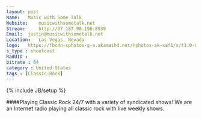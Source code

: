 ```yaml
---
layout: post
Name: 	Music with Some Talk
Website: 	musicwithsometalk.net
Stream: 	http://37.187.90.196:8939
Email: 	justin@musicwithsometalk.net
Location: 	Las Vegas, Nevada
logo: 	https://fbcdn-sphotos-g-a.akamaihd.net/hphotos-ak-xaf1/v/t1.0-9/10348292_875004185851273_2879174823435067628_n.png?oh=e1b6da9c94911b61d32971f0ec988510&oe=557B89B9&__gda__=1438315528_0bca10fb51a3929b7fb64950b7d9ada1
s_type : shoutcast
RadUID : 
bitrate : 64
category : United-States
tags : [Classic-Rock]
---
```

{% include JB/setup %}

####Playing Classic Rock 24/7 with a variety of syndicated shows! We are an Internet radio playing all classic rock with live weekly shows.